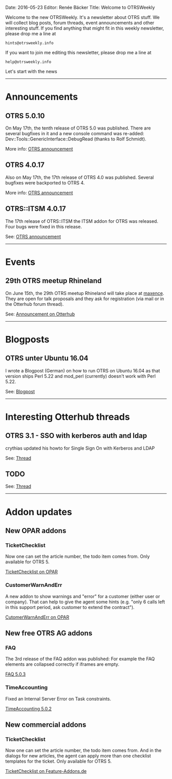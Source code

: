 Date: 2016-05-23
Editor: Renée Bäcker
Title: Welcome to OTRSWeekly


Welcome to the new OTRSWeekly. It's a newsletter about OTRS stuff. We will collect blog posts,
forum threads, event announcements and other interesting stuff. If you find anything that
might fit in this weekly newsletter, please drop me a line at 

`hints@otrsweekly.info`

If you want to join me editing this newsletter, please drop me a line at

`help@otrsweekly.info`

Let's start with the news

<hr>

# Announcements

## OTRS 5.0.10

On May 17th, the tenth release of OTRS 5.0 was published. There are several bugfixes in it and a new console command was re-added:  Dev::Tools::GenericInterface::DebugRead (thanks to Rolf Schmidt).

More info: [OTRS announcement](https://www.otrs.com/release-notes-otrs-5-patch-level-10/)

## OTRS 4.0.17

Also on May 17th, the 17th release of OTRS 4.0 was published. Several bugfixes were backported to OTRS 4.

More info: [OTRS announcement](https://www.otrs.com/release-notes-otrs-4-patch-level-17/)

## OTRS::ITSM 4.0.17

The 17th release of OTRS::ITSM the ITSM addon for OTRS was released. Four bugs were fixed in this release.

See: [OTRS announcement](https://www.otrs.com/release-notes-otrsitsm-module-4-patch-level-17/)

<hr>

# Events

## 29th OTRS meetup Rhineland

On June 15th, the 29th OTRS meetup Rhineland will take place at [maxence](http://maxence.de/). They are open for talk proposals and they ask
for registration (via mail or in the Otterhub forum thread).

See: [Announcement on Otterhub](http://forums.otterhub.org/viewtopic.php?f=34&t=32211)

<hr>

# Blogposts

## OTRS unter Ubuntu 16.04

I wrote a Blogpost (German) on how to run OTRS on Ubuntu 16.04 as that version ships Perl 5.22 and mod_perl (currently) doesn't work with Perl 5.22.

See: [Blogpost](http://blog.feature-addons.de/2016-05-15-otrs-apache-mod-perl-perl-5-22)

<hr>

# Interesting Otterhub threads

## OTRS 3.1 - SSO with kerberos auth and ldap

crythias updated his howto for Single Sign On with Kerberos and LDAP

See: [Thread](http://forums.otterhub.org/viewtopic.php?f=62&t=15422)

## TODO

See: [Thread](http://forums.otterhub.org/viewtopic.php?f=35&t=32235)

<hr>

# Addon updates

## New OPAR addons

### TicketChecklist

Now one can set the article number, the todo item comes from. Only available for OTRS 5.

[TicketChecklist on OPAR](http://opar.perl-services.de/dist/TicketChecklist)

### CustomerWarnAndErr

A new addon to show warnings and "error" for a customer (either user or company). That can
help to give the agent some hints (e.g. "only 6 calls left in this support period, ask customer to extend the contract").

[CutomerWarnAndErr on OPAR](http://opar.perl-services.de/dist/CustomerWarnAndErr)

## New free OTRS AG addons

### FAQ

The 3rd release of the FAQ addon was published: For example the FAQ elements are collapsed correctly if iframes are empty.

[FAQ 5.0.3](https://www.otrs.com/release-notes-otrs-faq-5-patch-level-3/?lang=de)

### TimeAccounting

Fixed an Internal Server Error on Task constraints.

[TimeAccounting 5.0.2](https://www.otrs.com/release-notes-otrs-timeaccounting-5-patch-level-2/?lang=de)

## New commercial addons

### TicketChecklist

Now one can set the article number, the todo item comes from. And in the dialogs for new
articles, the agent can apply more than one checklist templates for the ticket.
Only available for OTRS 5.

[TicketChecklist on Feature-Addons.de](http://feature-addons.de/otrs/Ticket/TicketChecklist)
